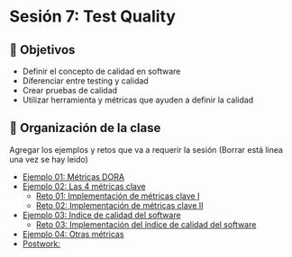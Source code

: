 
# Sesión 7: Test Quality

## :dart: Objetivos

- Definir el concepto de calidad en software
- Diferenciar entre testing y calidad
- Crear pruebas de calidad
- Utilizar herramienta y métricas que ayuden a definir la calidad


## 📂 Organización de la clase

Agregar los ejemplos y retos que va a requerir la sesión (Borrar está linea una vez se hay leido)

- [Ejemplo 01:  Métricas DORA](./Ejemplo-01)
- [Ejemplo 02: Las 4 métricas clave](./Ejemplo-02)
  - [Reto 01: Implementación de métricas clave I](./Reto-01)
  - [Reto  02: Implementación de métricas clave II](./Reto-02)
- [Ejemplo 03: Indice de calidad del software](./Ejemplo-03)
    - [Reto 03: Implementación del índice de calidad del software](./Reto-03)
- [Ejemplo 04: Otras métricas](./Ejemplo-04)
- [Postwork:](./Postwork)




